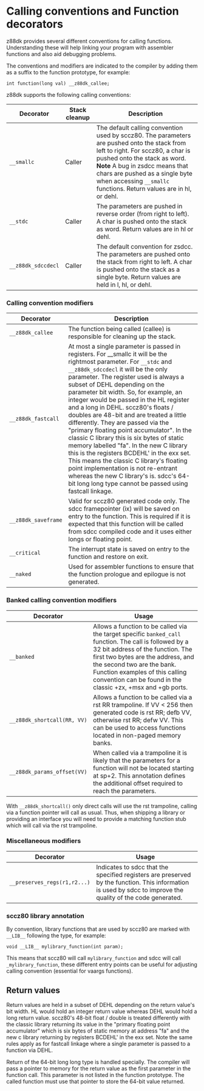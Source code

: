 # Calling conventions and Function decorators

z88dk provides several different conventions for calling functions. Understanding these will help linking your program with assembler functions and also aid debugging problems.

The conventions and modifiers are indicated to the compiler by adding them as a suffix to the function prototype, for example:

    int function(long val) __z88dk_callee;

z88dk supports the following calling conventions:

|  Decorator|Stack cleanup  | Description|
|--|--|--|
|`__smallc`  | Caller  | The default calling convention used by sccz80. The parameters are pushed onto the stack from left to right. For sccz80, a char is pushed onto the stack as word. **Note** A bug in zsdcc means that chars are pushed as a single byte when accessing `__smallc` functions. Return values are in hl, or dehl. |
|`__stdc` | Caller | The parameters are pushed in reverse order (from right to left). A char is pushed onto the stack as word. Return values are in hl or dehl.|
|`__z88dk_sdccdecl` | Caller | The default convention for zsdcc. The parameters are pushed onto the stack from right to left. A char is pushed onto the stack as a single byte. Return values are held in l, hl, or dehl.|

### Calling convention modifiers

|  Decorator|  Description|
|--|--|
|`__z88dk_callee` | The function being called (callee) is responsible for cleaning up the stack. |
|`__z88dk_fastcall` | At most a single parameter is passed in registers. For __smallc it will be the rightmost parameter. For `__stdc` and `__z88dk_sdccdecl` it will be the only parameter. The register used is always a subset of DEHL depending on the parameter bit width.  So, for example, an integer would be passed in the HL register and a long in DEHL.  sccz80's floats / doubles are 48-bit and are treated a little differently.  They are passed via the "primary floating point accumulator".  In the classic C library this is six bytes of static memory labelled "fa".  In the new C library this is the registers BCDEHL' in the exx set.  This means the classic C library's floating point implementation is not re-entrant whereas the new C library's is.  sdcc's 64-bit long long type cannot be passed using fastcall linkage.|
|`__z88dk_saveframe`|Valid for sccz80 generated code only. The sdcc framepointer (ix) will be saved on entry to the function. This is required if it is expected that this function will be called from sdcc compiled code and it uses either longs or floating point.
|`__critical`| The interrupt state is saved on entry to the function and restore on exit. |
|`__naked`|Used for assembler functions to ensure that the function prologue and epilogue is not generated. |

### Banked calling convention modifiers

|  Decorator|  Usage|
|--|--|
| `__banked` | Allows a function to be called via the target specific `banked_call` function. The call is followed by a 32 bit address of the function. The first two bytes are the address, and the second two are the bank. Function examples of this calling convention can be found in the classic +zx, +msx and +gb ports. |
| `__z88dk_shortcall(RR, VV)` |  Allows a function to be called via a rst RR trampoline. If VV < 256 then generated code is rst RR; defb VV, otherwise rst RR; defw VV. This can be used to access functions located in non-paged memory banks. |
| `__z88dk_params_offset(VV)` |  When called via a trampoline it is likely that the parameters for a function will not be located starting at sp+2. This annotation defines the additional offset required to reach the parameters.   | 

With `__z88dk_shortcall()` only direct calls will use the rst trampoline, calling via a function pointer will call as usual. Thus, when shipping a library or providing an interface you will need to provide a matching function stub which will call via the rst trampoline.

### Miscellaneous modifiers

|  Decorator|  Usage|
|--|--|
| `__preserves_regs(r1,r2...)` |Indicates to sdcc that the specified registers are preserved by the function. This information is used by sdcc to improve the quality of the code generated.| 

### sccz80 library annotation

By convention, library functions that are used by sccz80 are marked with `__LIB__` following
the type, for example:

    void __LIB__ mylibrary_function(int param);

This means that sccz80 will call `mylibrary_function` and sdcc will call `_mylibrary_function`,
these different entry points can be useful for adjusting calling convention (essential for
vaargs functions).

## Return values

Return values are held in a subset of DEHL depending on the return value's bit width.  HL would hold an integer return value whereas DEHL would hold a long return value.  sccz80's 48-bit float / double is treated differently with the classic library returning its value in the "primary floating point accumulator" which is six bytes of static memory at address "fa" and the new c library returning by registers BCDEHL' in the exx set.  Note the same rules apply as for fastcall linkage where a single parameter is passed to a function via DEHL.

Return of the 64-bit long long type is handled specially.  The compiler will pass a pointer to memory for the return value as the first parameter in the function call.  This parameter is not listed in the function prototype.  The called function must use that pointer to store the 64-bit value returned.


